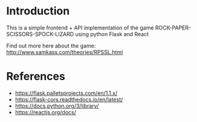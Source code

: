 # Introduction
This is a simple frontend + API implementation of the game ROCK-PAPER-SCISSORS-SPOCK-LIZARD using python Flask and React

Find out more here about the game: http://www.samkass.com/theories/RPSSL.html



# References
* https://flask.palletsprojects.com/en/1.1.x/
* https://flask-cors.readthedocs.io/en/latest/
* https://docs.python.org/3/library/
* https://reactjs.org/docs/
